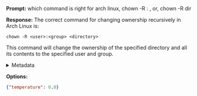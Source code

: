 **Prompt:**
which command is right for arch linux, chown -R <user>:<group> <directory>, or, chown -R dir

**Response:**
The correct command for changing ownership recursively in Arch Linux is:

`chown -R <user>:<group> <directory>`

This command will change the ownership of the specified directory and all its contents to the specified user and group.

<details><summary>Metadata</summary>

- Duration: 2394 ms
- Datetime: 2023-08-06T12:08:05.780579
- Model: gpt-3.5-turbo-0613

</details>

**Options:**
```json
{"temperature": 0.0}
```

